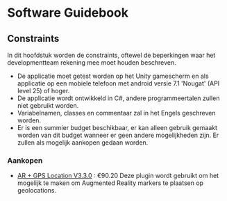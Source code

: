 # Software Guidebook

## Constraints
In dit hoofdstuk worden de constraints, oftewel de beperkingen waar het developmentteam rekening mee moet houden beschreven.

- De applicatie moet getest worden op het Unity gamescherm en als applicatie op een mobiele telefoon met android versie 7.1 'Nougat' (API level 25) of hoger.
- De applicatie wordt ontwikkeld in C#, andere programmeertalen zullen niet gebruikt worden. 
- Variabelnamen, classes en commentaar zal in het Engels geschreven worden.
- Er is een summier budget beschikbaar, er kan alleen gebruik gemaakt worden van dit budget wanneer er geen andere mogelijkheden zijn. Er zullen als mogelijk aankopen gedaan worden.

### Aankopen
- [AR + GPS Location V3.3.0](https://assetstore.unity.com/packages/tools/integration/ar-gps-location-134882) : €90.20
Deze plugin wordt gebruikt om het mogelijk te maken om Augmented Reality markers te plaatsen op geolocations.


